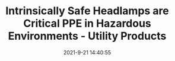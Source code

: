 ---
"title": "Intrinsically Safe Headlamps are Critical PPE in Hazardous Environments - Utility Products"
"date": "2021-9-21 14:40:55"
"feed_name": "GOOGLENEWSINDUSTRIAL"
"feed_website": "https://news.google.com/search?q=industrial%2Bincident&hl=en-US&gl=US&ceid=US:en"
"feed_rss": "https://news.google.com/rss/search?q=industrial%2Bincident&hl=en-US&gl=US&ceid=US:en"
"link": "https://www.utilityproducts.com/safety/article/14208452/intrinsically-safe-headlamps-are-critical-ppe-in-hazardous-environments"
"file": "_posts/2021-1-1-cd5d241823a7e85b190b4d0a453ef2510a4fa2c1.md"
"accident": "0"
"drilling": "0"
"dead": "0"
"injured": "0"
"where": "unknown site"
---